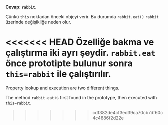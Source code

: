 **Cevap: `rabbit`.**

Çünkü `this` noktadan önceki objeyi verir. Bu durumda `rabbit.eat()` `rabbit` üzerinde değişikliğe neden olur.

<<<<<<< HEAD
Özelliğe bakma ve çalıştırma iki ayrı şeydir.
`rabbit.eat` önce prototipte bulunur sonra `this=rabbit` ile çalıştırılır.
=======
Property lookup and execution are two different things.

The method `rabbit.eat` is first found in the prototype, then executed with `this=rabbit`.
>>>>>>> cdf382de4cf3ed39ca70cb7df60c4c4886f2d22e

